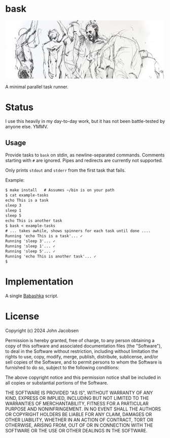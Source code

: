 # bask

<img src="https://github.com/eigenhombre/bask/blob/0cd39476c475bdd3c44e4ab845e0b512c7ade93f/bask.jpg" width="500">

A minimal parallel task runner.


# Status

I use this heavily in my day-to-day work, but it has not been
battle-tested by anyone else.  YMMV.

## Usage

Provide tasks to `bask` on stdin, as newline-separated commands.
Comments starting with `#` are ignored.  Pipes and redirects are
currently not supported.

Only prints `stdout` and `stderr` from the first task that
fails.

Example:

    $ make install   # Assumes ~/bin is on your path
    $ cat example-tasks
    echo This is a task
    sleep 3
    sleep 1
    sleep 5
    echo This is another task
    $ bask < example-tasks
    # ... takes awhile, shows spinners for each task until done ....
    Running 'echo This is a task'... ✓
    Running 'sleep 3'... ✓
    Running 'sleep 1'... ✓
    Running 'sleep 5'... ✓
    Running 'echo This is another task'... ✓
    $

# Implementation

A single [Babashka](https://babashka.org/) script.

# License

Copyright (c) 2024 John Jacobsen

Permission is hereby granted, free of charge, to any person obtaining a copy
of this software and associated documentation files (the "Software"), to deal
in the Software without restriction, including without limitation the rights
to use, copy, modify, merge, publish, distribute, sublicense, and/or sell
copies of the Software, and to permit persons to whom the Software is
furnished to do so, subject to the following conditions:

The above copyright notice and this permission notice shall be included in all
copies or substantial portions of the Software.

THE SOFTWARE IS PROVIDED "AS IS", WITHOUT WARRANTY OF ANY KIND, EXPRESS OR
IMPLIED, INCLUDING BUT NOT LIMITED TO THE WARRANTIES OF MERCHANTABILITY,
FITNESS FOR A PARTICULAR PURPOSE AND NONINFRINGEMENT. IN NO EVENT SHALL THE
AUTHORS OR COPYRIGHT HOLDERS BE LIABLE FOR ANY CLAIM, DAMAGES OR OTHER
LIABILITY, WHETHER IN AN ACTION OF CONTRACT, TORT OR OTHERWISE, ARISING FROM,
OUT OF OR IN CONNECTION WITH THE SOFTWARE OR THE USE OR OTHER DEALINGS IN THE
SOFTWARE.
